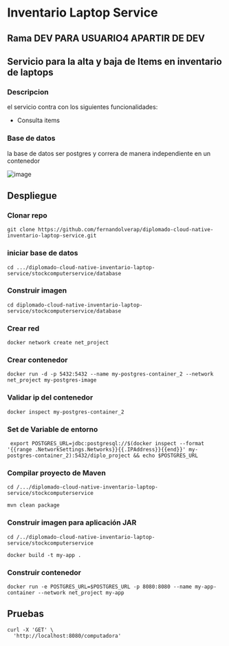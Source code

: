 # Inventario Laptop Service

## Rama DEV PARA USUARIO4 APARTIR DE DEV

## Servicio para la alta y baja de Items en inventario de laptops

### Descripcion
 el servicio contra con los siguientes funcionalidades: 
 * Consulta items



### Base de datos

la base de datos ser postgres y correra de manera independiente en un contenedor



 
 ![image](https://github.com/fernandolverap/diplomado-cloud-native-inventario-laptop-service/assets/5958247/fc4bce48-8d1f-4392-8f14-d4098a0414da)



## Despliegue

### Clonar repo

``` git clone https://github.com/fernandolverap/diplomado-cloud-native-inventario-laptop-service.git ```

### iniciar base de datos
``` cd .../diplomado-cloud-native-inventario-laptop-service/stockcomputerservice/database ```
### Construir imagen 
``` cd diplomado-cloud-native-inventario-laptop-service/stockcomputerservice/database ```

### Crear red
``` docker network create net_project ```

### Crear contenedor
```docker run -d -p 5432:5432 --name my-postgres-container_2 --network net_project my-postgres-image```

### Validar ip del contenedor
``` docker inspect my-postgres-container_2 ```

### Set de Variable de entorno

``` export POSTGRES_URL=jdbc:postgresql://$(docker inspect --format '{{range .NetworkSettings.Networks}}{{.IPAddress}}{{end}}' my-postgres-container_2):5432/diplo_project && echo $POSTGRES_URL```

### Compilar proyecto de Maven

``` cd /.../diplomado-cloud-native-inventario-laptop-service/stockcomputerservice ```

``` mvn clean package ```

### Construir imagen para aplicación JAR

``` cd /../diplomado-cloud-native-inventario-laptop-service/stockcomputerservice ```

``` docker build -t my-app . ```

### Construir contenedor

``` docker run -e POSTGRES_URL=$POSTGRES_URL -p 8080:8080 --name my-app-container --network net_project my-app ```



## Pruebas

```
curl -X 'GET' \
  'http://localhost:8080/computadora' 
```
